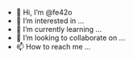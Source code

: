 - 👋 Hi, I’m @fe42o
- 👀 I’m interested in ...
- 🌱 I’m currently learning ...
- 💞️ I’m looking to collaborate on ...
- 📫 How to reach me ...

<!---
fe42o/fe42o is a ✨ special ✨ repository because its `README.md` (this file) appears on your GitHub profile.
You can click the Preview link to take a look at your changes.
--->
